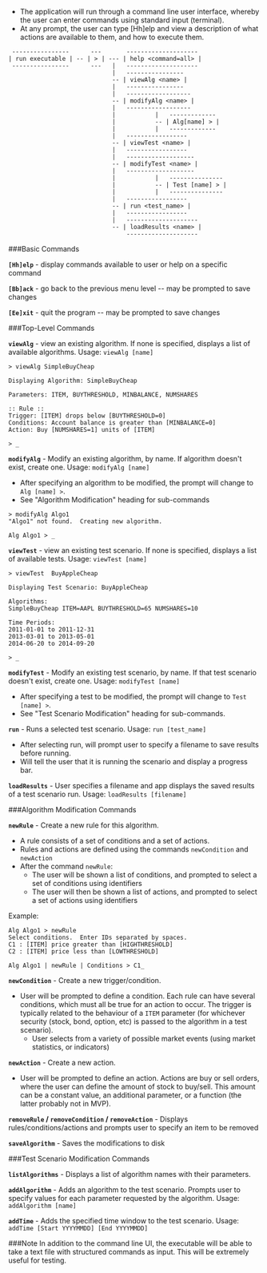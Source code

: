 * The application will run through a command line user interface, whereby the user can enter commands using standard input (terminal).
* At any prompt, the user can type [Hh]elp and view a description of what actions are available to them, and how to execute them.

```
 ----------------      ---       --------------------
| run executable | -- | > | --- | help <command=all> |
 ----------------      ---   |   --------------------
                             |   ----------------
                             -- | viewAlg <name> |
                             |   ----------------
                             |   ------------------
                             -- | modifyAlg <name> |
                             |   ------------------
                             |           |   -------------  
                             |           -- | Alg[name] > |
                             |           |   -------------
							 |   -----------------
					 		 -- | viewTest <name> |
					 		 |   -----------------
					 		 |   -------------------
					 		 -- | modifyTest <name> |
					 		 |   -------------------
                             |           |   ---------------
                             |           -- | Test [name] > |
                             |           |   ---------------
                             |   -----------------
                             -- | run <test_name> |
                             |   -----------------
							 |   --------------------
							 -- | loadResults <name> |
							     --------------------

```

###Basic Commands

**`[Hh]elp`** - display commands available to user or help on a specific command

**`[Bb]ack`** - go back to the previous menu level -- may be prompted to save changes

**`[Ee]xit`** - quit the program -- may be prompted to save changes

###Top-Level Commands

**`viewAlg`** - view an existing algorithm.  If none is specified, displays a list of available algorithms.  Usage: `viewAlg [name]`
```
> viewAlg SimpleBuyCheap

Displaying Algorithm: SimpleBuyCheap

Parameters: ITEM, BUYTHRESHOLD, MINBALANCE, NUMSHARES

:: Rule ::
Trigger: [ITEM] drops below [BUYTHRESHOLD=0]
Conditions: Account balance is greater than [MINBALANCE=0]
Action: Buy [NUMSHARES=1] units of [ITEM]

> _
```

**`modifyAlg`** - Modify an existing algorithm, by name.  If algorithm doesn't exist, create one.  Usage: `modifyAlg [name]`
* After specifying an algorithm to be modified, the prompt will change to `Alg [name] >`.
* See "Algorithm Modification" heading for sub-commands
```
> modifyAlg Algo1
"Algo1" not found.  Creating new algorithm.

Alg Algo1 > _
```

**`viewTest`** - view an existing test scenario.  If none is specified, displays a list of available tests.  Usage: `viewTest [name]`
```
> viewTest  BuyAppleCheap

Displaying Test Scenario: BuyAppleCheap

Algorithms:
SimpleBuyCheap ITEM=AAPL BUYTHRESHOLD=65 NUMSHARES=10

Time Periods:
2011-01-01 to 2011-12-31
2013-03-01 to 2013-05-01
2014-06-20 to 2014-09-20

> _
```

**`modifyTest`** -  Modify an existing test scenario, by name.  If that test scenario doesn't exist, create one.  Usage: `modifyTest [name]`
* After specifying a test to be modified, the prompt will change to `Test [name] >`.
* See "Test Scenario Modification" heading for sub-commands.

**`run`** - Runs a selected test scenario.  Usage: `run [test_name]`
* After selecting run, will prompt user to specify a filename to save results before running.
* Will tell the user that it is running the scenario and display a progress bar.

**`loadResults`** - User specifies a filename and app displays the saved results of a test scenario run.  Usage: `loadResults [filename]`

###Algorithm Modification Commands

**`newRule`** - Create a new rule for this algorithm.
* A rule consists of a set of conditions and a set of actions.
* Rules and actions are defined using the commands `newCondition` and `newAction`
* After the command `newRule`:
  * The user will be shown a list of conditions, and prompted to select a set of conditions using identifiers
  * The user will then be shown a list of actions, and prompted to select a set of actions using identifiers

Example:
```
Alg Algo1 > newRule
Select conditions.  Enter IDs separated by spaces.
C1 : [ITEM] price greater than [HIGHTHRESHOLD]
C2 : [ITEM] price less than [LOWTHRESHOLD]

Alg Algo1 | newRule | Conditions > C1_
```

**`newCondition`** - Create a new trigger/condition.
* User will be prompted to define a condition.  Each rule can have several conditions, which must all be true for an action to occur.  The trigger is typically related to the behaviour of a `ITEM` parameter (for whichever security (stock, bond, option, etc) is passed to the algorithm in a test scenario).
  * User selects from a variety of possible market events (using market statistics, or indicators)
  
**`newAction`** - Create a new action.
* User will be prompted to define an action.  Actions are buy or sell orders, where the user can define the amount of stock to buy/sell.  This amount can be a constant value, an additional parameter, or a function (the latter probably not in MVP).

**`removeRule` / `removeCondition` / `removeAction`** - Displays rules/conditions/actions and prompts user to specify an item to be removed

**`saveAlgorithm`** - Saves the modifications to disk

###Test Scenario Modification Commands

**`listAlgorithms`** - Displays a list of algorithm names with their parameters.

**`addAlgorithm`** - Adds an algorithm to the test scenario.  Prompts user to specify values for each parameter requested by the algorithm.
Usage: `addAlgorithm [name]`

**`addTime`** - Adds the specified time window to the test scenario.
Usage: `addTime [Start YYYYMMDD] [End YYYYMMDD]`


###Note
In addition to the command line UI, the executable will be able to take a text file with structured commands as input.  This will be extremely useful for testing.
